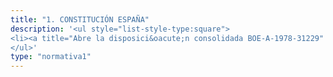 ```yaml
---
title: "1. CONSTITUCIÓN ESPAÑA"
description: '<ul style="list-style-type:square">
<li><a title="Abre la disposici&oacute;n consolidada BOE-A-1978-31229" href="https://www.boe.es/buscar/act.php?id=BOE-A-1978-31229" target="_blank" rel="noopener">Constituci&oacute;n Espa&ntilde;</a><i class="fas fa-external-link-alt"></i></a>&nbsp;(parcial)</li>
</ul>'
type: "normativa1"
---
```

